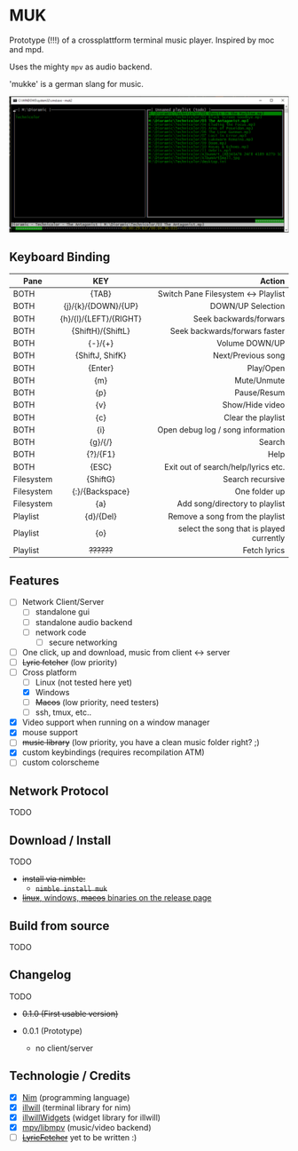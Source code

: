 MUK
====

Prototype (!!!) of a crossplattform terminal music player.
Inspired by moc and mpd.

Uses the mighty `mpv` as audio backend.

'mukke' is a german slang for music.

![Image of muk prototype](https://github.com/enthus1ast/muk/blob/master/img.png)



Keyboard Binding
----------------



|     Pane       |    KEY     | Action  |
| ------------- |:-------------:| -----:|
| BOTH | {TAB}  | Switch Pane Filesystem <-> Playlist |
| BOTH | {j}/{k}/{DOWN}/{UP} | DOWN/UP Selection |
| BOTH | {h}/{l}/{LEFT}/{RIGHT} | Seek backwards/forwars |
| BOTH | {ShiftH}/{ShiftL} | Seek backwards/forwars faster |
| BOTH | {-}/{+} | Volume DOWN/UP |
| BOTH | {ShiftJ, ShifK} | Next/Previous song |
| BOTH | {Enter} | Play/Open |
| BOTH | {m} | Mute/Unmute |
| BOTH | {p} | Pause/Resum |
| BOTH | {v} | Show/Hide video |
| BOTH | {c} | Clear the playlist |
| BOTH | {i} | Open debug log / song information |
| BOTH | {g}/{/}| Search |
| BOTH | {?}/{F1} | Help |
| BOTH | {ESC} | Exit out of search/help/lyrics etc. |
| Filesystem | {ShiftG} | Search recursive |
| Filesystem | {:}/{Backspace} | One folder up |
| Filesystem | {a} | Add song/directory to playlist |
| Playlist | {d}/{Del} | Remove a song from the playlist |
| Playlist | {o} | select the song that is played currently |
| Playlist | ~~??????~~ | Fetch lyrics |



Features
-------

- [ ] Network Client/Server
  - [ ] standalone gui
  - [ ] standalone audio backend
  - [ ] network code
    - [ ] secure networking
- [ ] One click, up and download, music from client <-> server
- [ ] ~~Lyric fetcher~~ (low priority)
- [ ] Cross platform
  - [ ] Linux (not tested here yet)
  - [x] Windows
  - [ ] ~~Macos~~ (low priority, need testers)
  - [ ] ssh, tmux, etc..
- [x] Video support when running on a window manager
- [x] mouse support
- [ ] ~~music library~~ (low priority, you have a clean music folder right? ;)
- [x] custom keybindings (requires recompilation ATM)
- [ ] custom colorscheme

Network Protocol
----------------

TODO

Download / Install
---------

TODO
- ~~install via nimble:~~
  - ~~`nimble install muk`~~
-  [~~linux~~, windows, ~~macos~~ binaries on the release page](https://github.com/enthus1ast/muk/releases)

Build from source
-----------------

TODO

Changelog
--------

TODO
- ~~0.1.0 (First usable version)~~

- 0.0.1 (Prototype)
  - no client/server

Technologie / Credits
-----------

- [x] [Nim](https://nim-lang.org/) (programming language)
- [x] [illwill](https://github.com/johnnovak/illwill) (terminal library for nim)
- [x] [illwillWidgets](https://github.com/enthus1ast/illwillWidgets) (widget library for illwill)
- [x] [mpv/libmpv](https://github.com/mpv-player/mpv) (music/video backend)
- [ ] ~~[LyricFetcher]()~~ yet to be written :)
